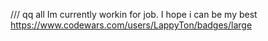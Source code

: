 /// qq all
 Im currently workin for job. I hope i can be my best
 https://www.codewars.com/users/LappyTon/badges/large
